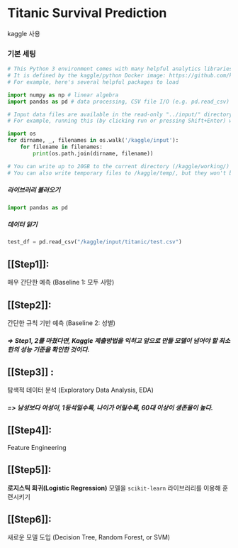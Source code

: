 # Titanic Survival Prediction 
kaggle 사용
### 기본 세팅
```python
# This Python 3 environment comes with many helpful analytics libraries installed
# It is defined by the kaggle/python Docker image: https://github.com/kaggle/docker-python
# For example, here's several helpful packages to load

import numpy as np # linear algebra
import pandas as pd # data processing, CSV file I/O (e.g. pd.read_csv)

# Input data files are available in the read-only "../input/" directory
# For example, running this (by clicking run or pressing Shift+Enter) will list all files under the input directory

import os
for dirname, _, filenames in os.walk('/kaggle/input'):
    for filename in filenames:
        print(os.path.join(dirname, filename))

# You can write up to 20GB to the current directory (/kaggle/working/) that gets preserved as output when you create a version using "Save & Run All" 
# You can also write temporary files to /kaggle/temp/, but they won't be saved outside of the current session
```

##### 라이브러리 불러오기
```python
import pandas as pd
```

##### 데이터 읽기
```python
test_df = pd.read_csv("/kaggle/input/titanic/test.csv")
```


## [[Step1]]:
매우 간단한 예측 (Baseline 1: 모두 사망)
## [[Step2]]:
간단한 규칙 기반 예측 (Baseline 2: 성별)
##### => Step1, 2를 마쳤다면, Kaggle 제출방법을 익히고 앞으로 만들 모델이 넘어야 할 최소한의 성능 기준을 확인한 것이다.

## [[Step3]] : 
탐색적 데이터 분석 (Exploratory Data Analysis, EDA)
##### => 남성보다 여성이, 1등석일수록, 나이가 어릴수록, 60대 이상이 생존율이 높다.
## [[Step4]]:
Feature Engineering
## [[Step5]]:
**로지스틱 회귀(Logistic Regression)** 모델을 `scikit-learn` 라이브러리를 이용해 훈련시키기
## [[Step6]]:
새로운 모델 도입 (Decision Tree, Random Forest, or SVM)


